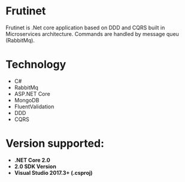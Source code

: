 # Frutinet
Frutinet is .Net core application based on DDD and CQRS built in Microservices architecture. Commands are handled by message queu (RabbitMq).

# Technology
- C#
- RabbitMq
- ASP.NET Core
- MongoDB
- FluentValidation
- DDD
- CQRS

# Version supported:
* **.NET Core 2.0**
* **2.0 SDK Version**
* **Visual Studio 2017.3+ (.csproj)**
